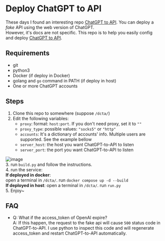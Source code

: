 # Deploy ChatGPT to API
These days I found an interesting repo [ChatGPT to API](https://github.com/acheong08/ChatGPT-to-API). You can deploy a *fake* API using the web version of ChatGPT.  
However, it's docs are not specific. This repo is to help you easily config and deploy [ChatGPT to API](https://github.com/acheong08/ChatGPT-to-API).  

## Requirements
- git  
- python3  
- Docker (if deploy in Docker)  
- golang and `go` command in PATH (if deploy in host)  
- One or more ChatGPT accounts  

## Steps
1. Clone this repo to somewhere (suppose `/dcta/`)  
2. Edit the following variables:  
   - `proxy`: format: `host:port`. If you don't need proxy, set it to `""`  
   - `proxy_type`: possible values: `"socks5"` or `"http"`  
   - `accounts`: It's a dictionary of accounts' info. Multiple users are supported. See the example bellow  
   - `server_host`: the host you want ChatGPT-to-API to listen  
   - `server_port`: the port you want ChatGPT-to-API to listen  

![image](https://github.com/Geniucker/Deploy-ChatGPT-to-API/assets/61449208/73dc990a-a1f2-4c29-99bd-fbfba1077ee1)  
3. run `build.py` and follow the instructions.  
4. run the service:  
   **If deployed in docker**:  
   open a terminal in `/dcta/`. run `docker compose up -d --build`  
   **If deployed in host**:
   open a terminal in `/dcta/`. run `run.py`  
5. Enjoy~

## FAQ
- Q: What if the access_token of OpenAI expire?  
  A: If this happen, the request to the fake api will cause `500` status code in ChatGPT-to-API. I use python to inspect this code and will regenerate access_token and restart ChatGPT-to-API automatically.  
